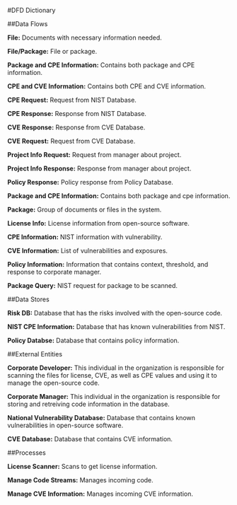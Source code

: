 #DFD Dictionary

##Data Flows

**File:** Documents with necessary information needed.

**File/Package:** File or package.

**Package and CPE Information:** Contains both package and CPE information.

**CPE and CVE Information:** Contains both CPE and CVE information.

**CPE Request:** Request from NIST Database.

**CPE Response:** Response from NIST Database.

**CVE Response:** Response from CVE Database.

**CVE Request:** Request from CVE Database.

**Project Info Request:** Request from manager about project.

**Project Info Response:** Response from manager about project.

**Policy Response:** Policy response from Policy Database.

**Package and CPE Information:** Contains both package and cpe information.

**Package:** Group of documents or files in the system.

**License Info:** License information from open-source software.

**CPE Information:** NIST information with vulnerability.

**CVE Information:** List of vulnerabilities and exposures.

**Policy Information:** Information that contains context, threshold, and response to corporate manager.

**Package Query:** NIST request for package to be scanned.

##Data Stores

**Risk DB:** Database that has the risks involved with the open-source code.

**NIST CPE Information:** Database that has known vulnerabilities from NIST.

**Policy Databse:** Database that contains policy information.

##External Entities 

**Corporate Developer:** This individual in the organization is responsible for scanning the files for license, CVE, as well as CPE values and using it to manage the open-source code. 

**Corporate Manager:** This individual in the organization is responsible for storing and retreiving code information in the database.

**National Vulnerability Database:** Database that contains known vulnerabilities in open-source software.

**CVE Database:** Database that contains CVE information.

##Processes

**License Scanner:** Scans to get license information.

**Manage Code Streams:** Manages incoming code.

**Manage CVE Information:** Manages incoming CVE information.


